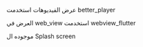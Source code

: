 عرض الفيديوهات استخدمت better_player 

العرض في web_view استخدمت webview_flutter  

موجوده ال Splash screen

